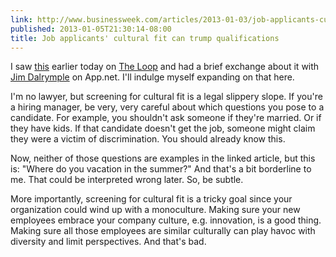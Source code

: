 ```yaml
---
link: http://www.businessweek.com/articles/2013-01-03/job-applicants-cultural-fit-can-trump-qualifications
published: 2013-01-05T21:30:14-08:00
title: Job applicants' cultural fit can trump qualifications
---
```

I saw [this](http://www.businessweek.com/articles/2013-01-03/job-applicants-cultural-fit-can-trump-qualifications) earlier today on [The Loop](http://www.loopinsight.com/2013/01/05/job-interviews-are-the-new-first-date/) and had a brief exchange about it with [Jim Dalrymple](http://www.loopinsight.com/author/jim-dalrymple/) on App.net. I'll indulge myself expanding on that here.

I'm no lawyer, but screening for cultural fit is a legal slippery slope. If you're a hiring manager, be very, very careful about which questions you pose to a candidate. For example, you shouldn't ask someone if they're married. Or if they have kids. If that candidate doesn't get the job, someone might claim they were a victim of discrimination. You should already know this.

Now, neither of those questions are examples in the linked article, but this is: "Where do you vacation in the summer?" And that's a bit borderline to me. That could be interpreted wrong later. So, be subtle.

More importantly, screening for cultural fit is a tricky goal since your organization could wind up with a monoculture. Making sure your new employees embrace your company culture, e.g. innovation, is a good thing. Making sure all those employees are similar culturally can play havoc with diversity and limit perspectives. And that's bad.
